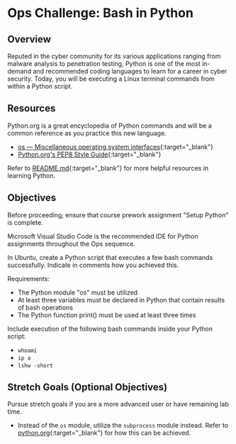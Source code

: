 # Ops Challenge: Bash in Python

## Overview

Reputed in the cyber community for its various applications ranging from malware analysis to penetration testing, Python is one of the most in-demand and recommended coding languages to learn for a career in cyber security. Today, you will be executing a Linux terminal commands from within a Python script.

## Resources

Python.org is a great encyclopedia of Python commands and will be a common reference as you practice this new language.

- [os — Miscellaneous operating system interfaces](https://docs.python.org/3/library/os.html){:target="_blank"}
- [Python.org's PEP8 Style Guide](https://www.python.org/dev/peps/pep-0008/){:target="_blank"}

Refer to [README.md](README.md){:target="_blank"} for more helpful resources in learning Python.

## Objectives

Before proceeding, ensure that course prework assignment "Setup Python" is complete.

Microsoft Visual Studio Code is the recommended IDE for Python assignments throughout the Ops sequence.

In Ubuntu, create a Python script that executes a few bash commands successfully. Indicate in comments how you achieved this.

Requirements:

- The Python module "os" must be utilized
- At least three variables must be declared in Python that contain results of bash operations
- The Python function print() must be used at least three times

Include execution of the following bash commands inside your Python script:

- `whoami`
- `ip a`
- `lshw -short`

## Stretch Goals (Optional Objectives)

Pursue stretch goals if you are a more advanced user or have remaining lab time.

- Instead of the `os` module, utilize the `subprocess` module instead. Refer to [python.org](https://docs.python.org/3/library/subprocess.html#module-subprocess){:target="_blank"} for how this can be achieved.

